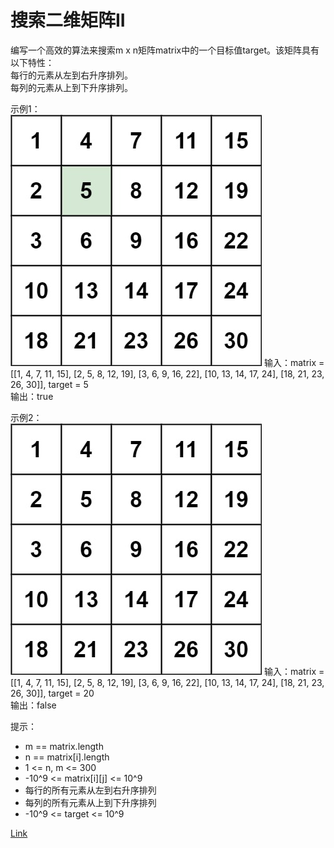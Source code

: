 <h1>搜索二维矩阵II</h1>

编写一个高效的算法来搜索m x n矩阵matrix中的一个目标值target。该矩阵具有以下特性：</br>
每行的元素从左到右升序排列。</br>
每列的元素从上到下升序排列。</br>

示例1：</br>
![](./image/1.jpg)
输入：matrix = [[1, 4, 7, 11, 15], [2, 5, 8, 12, 19], [3, 6, 9, 16, 22], [10, 13, 14, 17, 24], [18, 21, 23, 26, 30]], target = 5</br>
输出：true</br>

示例2：</br>
![](./image/2.jpg)
输入：matrix = [[1, 4, 7, 11, 15], [2, 5, 8, 12, 19], [3, 6, 9, 16, 22], [10, 13, 14, 17, 24], [18, 21, 23, 26, 30]], target = 20</br>
输出：false</br>

提示：
- m == matrix.length
- n == matrix[i].length
- 1 <= n, m <= 300
- -10^9 <= matrix[i][j] <= 10^9
- 每行的所有元素从左到右升序排列
- 每列的所有元素从上到下升序排列
- -10^9 <= target <= 10^9

[Link](https://leetcode-cn.com/problems/search-a-2d-matrix-ii/)</br>